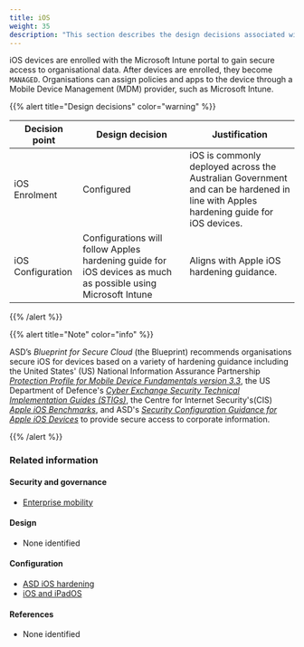 ```yaml
---
title: iOS
weight: 35
description: "This section describes the design decisions associated with the management of Applications deployed to endpoints for system(s) built using ASD's Blueprint for Secure Cloud."
---
```


iOS devices are enrolled with the Microsoft Intune portal to gain secure access to organisational data. After devices are enrolled, they become `MANAGED`. Organisations can assign policies and apps to the device through a Mobile Device Management (MDM) provider, such as Microsoft Intune.

{{% alert title="Design decisions" color="warning" %}}

| Decision point    | Design decision                                                                                              | Justification                                                                                                                      |
| ----------------- | ------------------------------------------------------------------------------------------------------------ | ---------------------------------------------------------------------------------------------------------------------------------- |
| iOS Enrolment     | Configured                                                                                                   | iOS is commonly deployed across the Australian Government and can be hardened in line with Apples hardening guide for iOS devices. |
| iOS Configuration | Configurations will follow Apples hardening guide for iOS devices as much as possible using Microsoft Intune | Aligns with Apple iOS hardening guidance.                                                                                          |

{{% /alert %}}

{{% alert title="Note" color="info" %}}

ASD’s _Blueprint for Secure Cloud_ (the Blueprint) recommends organisations secure iOS for devices based on a variety of hardening guidance including the United States' (US) National Information Assurance Partnership [_Protection Profile for Mobile Device Fundamentals version 3.3_](https://www.niap-ccevs.org/Profile/Info.cfm?PPID=468&id=468), the US Department of Defence's [_Cyber Exchange Security Technical Implementation Guides (STIGs)_](https://public.cyber.mil/stigs/downloads), the Centre for Internet Security's(CIS) [_Apple iOS Benchmarks_](https://www.cisecurity.org/benchmark/apple_ios), and ASD's [_Security Configuration Guidance for Apple iOS Devices_](https://www.cyber.gov.au/acsc/view-all-content/publications/security-configuration-guide-apple-ios-14-devices) to provide secure access to corporate information.

{{% /alert %}}

### Related information

#### Security and governance

- [Enterprise mobility](/security-and-governance/system-security-plan/enterprise-mobility)

#### Design

- None identified

#### Configuration

- [ASD iOS hardening](/configuration/intune/devices/apple-updates/asd-ios-hardening)
- [iOS and iPadOS](/configuration/intune/apps/by-platform/ios-ipados)

#### References

- None identified
